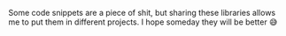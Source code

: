 Some code snippets are a piece of shit, but sharing these libraries allows me to put them in different projects. I hope someday they will be better 😅